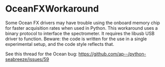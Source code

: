 # OceanFXWorkaround
Some Ocean FX drivers may have trouble using the onboard memory chip for faster acquisition rates when used in Python. This workaround uses a binary protocol to interface the spectrometer. It requires the libusb USB driver to function. Beware: the code is written for the use in a single experimental setup, and the code style reflects that.

See this thread for the Ocean bug: https://github.com/ap--/python-seabreeze/issues/59
